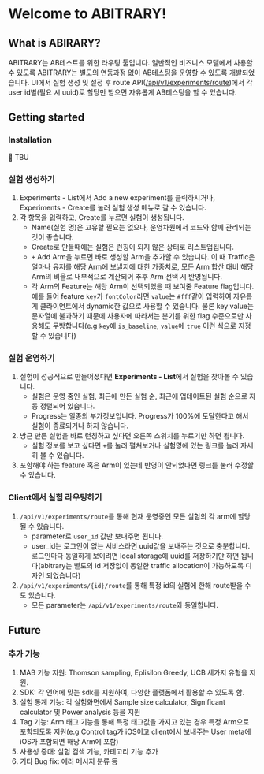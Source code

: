 # Welcome to ABITRARY!

## What is ABIRARY?

ABITRARY는 AB테스트를 위한 라우팅 툴입니다. 일반적인 비즈니스 모델에서 사용할 수 있도록 ABITRARY는 별도의 연동과정 없이 AB테스팅을 운영할 수 있도록 개발되었습니다. UI에서 실험 생성 및 설정 후 route API([/api/v1/experiments/route](localhost:8000/api/v1/experiments/route))에서 각 user id별(필요 시 uuid)로 할당만 받으면 자유롭게 AB테스팅을 할 수 있습니다.

## Getting started

### Installation

🚧 TBU

### 실험 생성하기

1. Experiments - List에서 Add a new experiment를 클릭하시거나, Experiments - Create를 눌러 실험 생성 메뉴로 갈 수 있습니다.
2. 각 항목을 입력하고, Create를 누르면 실험이 생성됩니다.
   * Name(실험 명)은 고유할 필요는 없으나, 운영차원에서 코드와 함께 관리되는 것이 좋습니다.
   * Create로 만들때에는 실험은 런칭이 되지 않은 상태로 리스트업됩니다.
   * `+` Add Arm을 누르면 바로 생성할 Arm을 추가할 수 있습니다. 이 때 Traffic은 얼마나 유저를 해당 Arm에 보낼지에 대한 가중치로, 모든 Arm 합산 대비 해당 Arm의 비율로 내부적으로 계산되어 추후 Arm 선택 시 반영됩니다.
   * 각 Arm의 Feature는 해당 Arm이 선택되었을 때 보여줄 Feature flag입니다. 예를 들어 feature `key`가 `fontColor`라면 `value`는 `#fff`같이 입력하여 자유롭게 클라이언트에서 dynamic한 값으로 사용할 수 있습니다. 물론 key value는 문자열에 불과하기 때문에 사용자에 따라서는 분기를 위한 flag 수준으로만 사용해도 무방합니다(e.g `key`에 `is_baseline`, `value`에 `true` 이런 식으로 지정할 수 있습니다)

### 실험 운영하기

1. 실험이 성공적으로 만들어졌다면 **Experiments - List**에서 실험을 찾아볼 수 있습니다.
   * 실험은 운영 중인 실험, 최근에 만든 실험 순, 최근에 업데이트된 실험 순으로 자동 정렬되어 있습니다.
   * Progress는 일종의 부가정보입니다. Progress가 100%에 도달한다고 해서 실험이 종료되거나 하지 않습니다.
2. 방근 만든 실험을 바로 런칭하고 싶다면 오른쪽 스위치를 누르기만 하면 됩니다.
   * 실험 정보를 보고 싶다면 `+`를 눌러 펼쳐보거나 실험명에 있는 링크를 눌러 자세히 볼 수 있습니다.
3. 포함해야 하는 feature 혹은 Arm이 있는데 반영이 안되었다면 링크를 눌러 수정할 수 있습니다.


### Client에서 실험 라우팅하기

1. `/api/v1/experiments/route`를 통해 현재 운영중인 모든 실험의 각 arm에 할당될 수 있습니다.
   * parameter로 `user_id` 값만 보내주면 됩니다.
   * user_id는 로그인이 없는 서비스라면 uuid값을 보내주는 것으로 충분합니다. 로그인마다 동일하게 보이려면 local storage에 uuid를 저장하기만 하면 됩니다(abitrary는 별도의 id 저장없이 동일한 traffic allocation이 가능하도록 디자인 되었습니다)
2. `/api/v1/experiments/{id}/route`를 통해 특정 id의 실험에 한해 route받을 수도 있습니다.
   * 모든 parameter는 `/api/v1/experiments/route`와 동일합니다.


## Future

### 추가 기능

1. MAB 기능 지원: Thomson sampling, Eplisilon Greedy, UCB 세가지 유형을 지원.
2. SDK: 각 언어에 맞는 sdk를 지원하여, 다양한 플랫폼에서 활용할 수 있도록 함.
3. 실험 통계 기능: 각 실험화면에서 Sample size calculator, Significant calculator 및 Power analysis 등을 지원
4. Tag 기능: Arm 태그 기능을 통해 특정 태그값을 가지고 있는 경우 특정 Arm으로 포함되도록 지원(e.g Control tag가 iOS이고 client에서 보내주는 User meta에 iOS가 포함되면 해당 Arm에 포함)
5. 사용성 증대: 실험 검색 기능, 카테고리 기능 추가
6. 기타 Bug fix: 에러 메시지 분류 등
